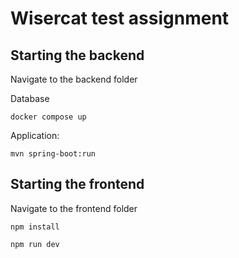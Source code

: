 # Wisercat test assignment

Starting the backend
--------------------
Navigate to the backend folder

Database
```
docker compose up
```

Application:
```
mvn spring-boot:run
```

Starting the frontend
---------------------
Navigate to the frontend folder

```
npm install
```

```
npm run dev
```
